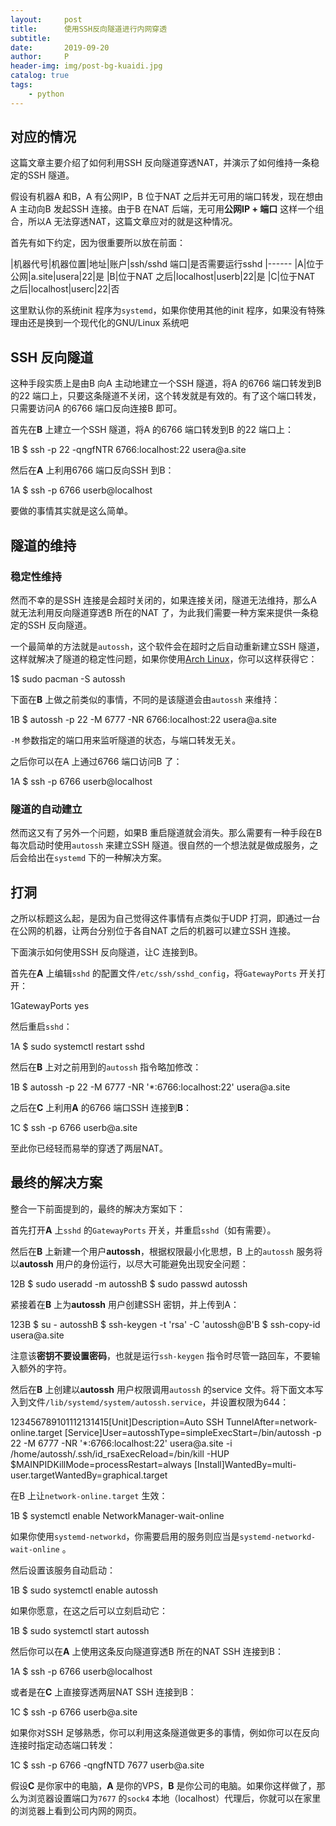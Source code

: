 ```yaml
---
layout:     post
title:      使用SSH反向隧道进行内网穿透
subtitle:   
date:       2019-09-20
author:     P
header-img: img/post-bg-kuaidi.jpg
catalog: true
tags:
    - python
---
```

## 对应的情况

这篇文章主要介绍了如何利用SSH 反向隧道穿透NAT，并演示了如何维持一条稳定的SSH 隧道。

假设有机器A 和B，A 有公网IP，B 位于NAT 之后并无可用的端口转发，现在想由A 主动向B 发起SSH 连接。由于B 在NAT 后端，无可用**公网IP + 端口** 这样一个组合，所以A 无法穿透NAT，这篇文章应对的就是这种情况。

首先有如下约定，因为很重要所以放在前面：

|机器代号|机器位置|地址|账户|ssh/sshd 端口|是否需要运行sshd
|------
|A|位于公网|a.site|usera|22|是
|B|位于NAT 之后|localhost|userb|22|是
|C|位于NAT 之后|localhost|userc|22|否

> 
这里默认你的系统init 程序为`systemd`，如果你使用其他的init 程序，如果没有特殊理由还是换到一个现代化的GNU/Linux 系统吧


## SSH 反向隧道

这种手段实质上是由B 向A 主动地建立一个SSH 隧道，将A 的6766 端口转发到B 的22 端口上，只要这条隧道不关闭，这个转发就是有效的。有了这个端口转发，只需要访问A 的6766 端口反向连接B 即可。

首先在**B** 上建立一个SSH 隧道，将A 的6766 端口转发到B 的22 端口上：
<td class="gutter">1</td><td class="code">B $ ssh -p 22 -qngfNTR 6766:localhost:22 usera@a.site</td>

然后在**A** 上利用6766 端口反向SSH 到B：
<td class="gutter">1</td><td class="code">A $ ssh -p 6766 userb@localhost</td>

要做的事情其实就是这么简单。

## 隧道的维持

### 稳定性维持

然而不幸的是SSH 连接是会超时关闭的，如果连接关闭，隧道无法维持，那么A 就无法利用反向隧道穿透B 所在的NAT 了，为此我们需要一种方案来提供一条稳定的SSH 反向隧道。

一个最简单的方法就是`autossh`，这个软件会在超时之后自动重新建立SSH 隧道，这样就解决了隧道的稳定性问题，如果你使用[Arch Linux](https://www.archlinux.org)，你可以这样获得它：
<td class="gutter">1</td><td class="code">$ sudo pacman -S autossh</td>

下面在**B** 上做之前类似的事情，不同的是该隧道会由`autossh` 来维持：
<td class="gutter">1</td><td class="code">B $ autossh -p 22 -M 6777 -NR 6766:localhost:22 usera@a.site</td>

`-M` 参数指定的端口用来监听隧道的状态，与端口转发无关。

之后你可以在A 上通过6766 端口访问B 了：
<td class="gutter">1</td><td class="code">A $ ssh -p 6766 userb@localhost</td>

### 隧道的自动建立

然而这又有了另外一个问题，如果B 重启隧道就会消失。那么需要有一种手段在B 每次启动时使用`autossh` 来建立SSH 隧道。很自然的一个想法就是做成服务，之后会给出在`systemd` 下的一种解决方案。

## 打洞

之所以标题这么起，是因为自己觉得这件事情有点类似于UDP 打洞，即通过一台在公网的机器，让两台分别位于各自NAT 之后的机器可以建立SSH 连接。

下面演示如何使用SSH 反向隧道，让C 连接到B。

首先在**A** 上编辑`sshd` 的配置文件`/etc/ssh/sshd_config`，将`GatewayPorts` 开关打开：
<td class="gutter">1</td><td class="code">GatewayPorts yes</td>

然后重启`sshd`：
<td class="gutter">1</td><td class="code">A $ sudo systemctl restart sshd</td>

然后在**B** 上对之前用到的`autossh` 指令略加修改：
<td class="gutter">1</td><td class="code">B $ autossh -p 22 -M 6777 -NR '*:6766:localhost:22' usera@a.site</td>

之后在**C** 上利用**A** 的6766 端口SSH 连接到**B**：
<td class="gutter">1</td><td class="code">C $ ssh -p 6766 userb@a.site</td>

至此你已经轻而易举的穿透了两层NAT。

## 最终的解决方案

整合一下前面提到的，最终的解决方案如下：

首先打开**A** 上`sshd` 的`GatewayPorts` 开关，并重启`sshd`（如有需要）。

然后在**B** 上新建一个用户**autossh**，根据权限最小化思想，B 上的`autossh` 服务将以**autossh** 用户的身份运行，以尽大可能避免出现安全问题：
<td class="gutter">12</td><td class="code">B $ sudo useradd -m autosshB $ sudo passwd autossh</td>

紧接着在**B** 上为**autossh** 用户创建SSH 密钥，并上传到A：
<td class="gutter">123</td><td class="code">B $ su - autosshB $ ssh-keygen -t 'rsa' -C 'autossh@B'B $ ssh-copy-id usera@a.site</td>

注意该**密钥不要设置密码**，也就是运行`ssh-keygen` 指令时尽管一路回车，不要输入额外的字符。

然后在**B** 上创建以**autossh** 用户权限调用`autossh` 的service 文件。将下面文本写入到文件`/lib/systemd/system/autossh.service`，并设置权限为644：
<td class="gutter">123456789101112131415</td><td class="code">[Unit]Description=Auto SSH TunnelAfter=network-online.target [Service]User=autosshType=simpleExecStart=/bin/autossh -p 22 -M 6777 -NR '*:6766:localhost:22' usera@a.site -i /home/autossh/.ssh/id_rsaExecReload=/bin/kill -HUP $MAINPIDKillMode=processRestart=always [Install]WantedBy=multi-user.targetWantedBy=graphical.target</td>

在B 上让`network-online.target` 生效：
<td class="gutter">1</td><td class="code">B $ systemctl enable NetworkManager-wait-online</td>

> 
如果你使用`systemd-networkd`，你需要启用的服务则应当是`systemd-networkd-wait-online` 。


然后设置该服务自动启动：
<td class="gutter">1</td><td class="code">B $ sudo systemctl enable autossh</td>

如果你愿意，在这之后可以立刻启动它：
<td class="gutter">1</td><td class="code">B $ sudo systemctl start autossh</td>

然后你可以在**A** 上使用这条反向隧道穿透B 所在的NAT SSH 连接到B：
<td class="gutter">1</td><td class="code">A $ ssh -p 6766 userb@localhost</td>

或者是在**C** 上直接穿透两层NAT SSH 连接到B：
<td class="gutter">1</td><td class="code">C $ ssh -p 6766 userb@a.site</td>

如果你对SSH 足够熟悉，你可以利用这条隧道做更多的事情，例如你可以在反向连接时指定动态端口转发：
<td class="gutter">1</td><td class="code">C $ ssh -p 6766 -qngfNTD 7677 userb@a.site</td>

假设**C** 是你家中的电脑，**A** 是你的VPS，**B** 是你公司的电脑。如果你这样做了，那么为浏览器设置端口为`7677` 的`sock4` 本地（localhost）代理后，你就可以在家里的浏览器上看到公司内网的网页。
